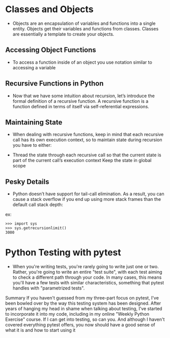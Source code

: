 # Classes and Objects

- Objects are an encapsulation of variables and functions into a single entity. Objects get their variables and functions from classes. Classes are essentially a template to create your objects.

## Accessing Object Functions
- To access a function inside of an object you use notation similar to accessing a variable


## Recursive Functions in Python
- Now that we have some intuition about recursion, let’s introduce the formal definition of a recursive function. A recursive function is a function defined in terms of itself via self-referential expressions.


## Maintaining State
- When dealing with recursive functions, keep in mind that each recursive call has its own execution context, so to maintain state during recursion you have to either:

- Thread the state through each recursive call so that the current state is part of the current call’s execution context Keep the state in global scope


## Pesky Details
- Python doesn’t have support for tail-call elimination. As a result, you can cause a stack overflow if you end up using more stack frames than the default call stack depth:

ex:
```
>>> import sys
>>> sys.getrecursionlimit()
3000
```

# Python Testing with pytest
- When you're writing tests, you're rarely going to write just one or two. Rather, you're going to write an entire "test suite", with each test aiming to check a different path through your code. In many cases, this means you'll have a few tests with similar characteristics, something that pytest handles with "parametrized tests".

Summary
If you haven't guessed from my three-part focus on pytest, I've been bowled over by the way this testing system has been designed. After years of hanging my head in shame when talking about testing, I've started to incorporate it into my code, including in my online "Weekly Python Exercise" course. If I can get into testing, so can you. And although I haven't covered everything pytest offers, you now should have a good sense of what it is and how to start using it
